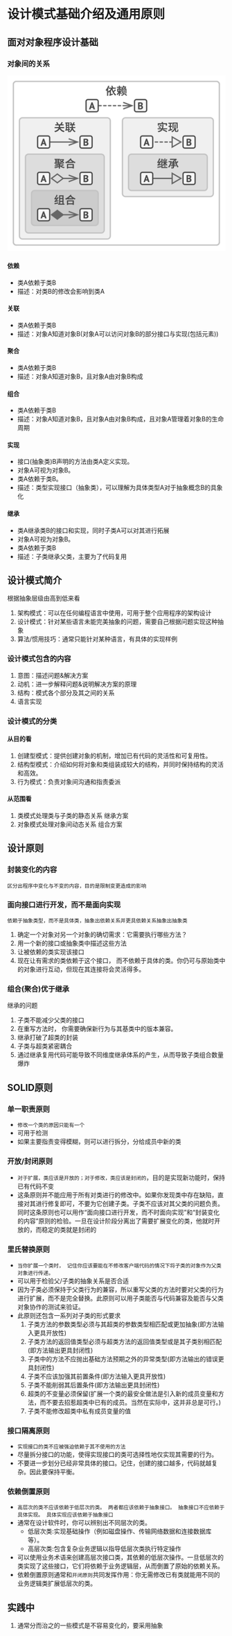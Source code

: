 # 设计模式基础介绍及通用原则
## 面对对象程序设计基础
### 对象间的关系
![Relations between objects and classes: from weakest to strongest](pics/RelationsBetweenObjectsAndClasses.png)
#### 依赖
- 类A依赖于类B
- 描述：对类B的修改会影响到类A
#### 关联
- 类A依赖于类B
- 描述：对象A知道对象B(对象A可以访问对象B的部分接口与实现(包括元素))
#### 聚合
- 类A依赖于类B
- 描述：对象A知道对象B，且对象A由对象B构成
#### 组合
- 类A依赖于类B
- 描述：对象A知道对象B，且对象A由对象B构成，且对象A管理着对象B的生命周期
#### 实现
- 接口(抽象类)B声明的方法由类A定义实现。
- 对象A可视为对象B。
- 类A依赖于类B。
- 描述：类型实现接口（抽象类），可以理解为具体类型A对于抽象概念B的具象化
#### 继承
- 类A继承类B的接口和实现，同时子类A可以对其进行拓展
- 对象A可视为对象B。
- 类A依赖于类B
- 描述：子类继承父类，主要为了代码复用
## 设计模式简介
根据抽象层级由高到低来看
1. 架构模式：可以在任何编程语言中使用，可用于整个应用程序的架构设计
2. 设计模式：针对某些语言未能完美抽象的问题，需要自己根据问题实现这种抽象
3. 算法/惯用技巧：通常只能针对某种语言，有具体的实现样例
### 设计模式包含的内容
1. 意图：描述问题&解决方案
2. 动机：进一步解释问题&说明解决方案的原理
3. 结构：模式各个部分及其之间的关系
4. 语言实现
### 设计模式的分类
#### 从目的看
1. 创建型模式：提供创建对象的机制，增加已有代码的灵活性和可复用性。
2. 结构型模式：介绍如何将对象和类组装成较大的结构，并同时保持结构的灵活和高效。
3. 行为模式：负责对象间沟通和指责委派
#### 从范围看
1. 类模式处理类与子类的静态关系 继承方案
2. 对象模式处理对象间动态关系 组合方案
## 设计原则
### 封装变化的内容
`区分出程序中变化与不变的内容，目的是限制变更造成的影响`  
### 面向接口进行开发，而不是面向实现
`依赖于抽象类型，而不是具体类，抽象出依赖关系并更具依赖关系抽象出抽象类`
1. 确定一个对象对另一个对象的确切需求：它需要执行哪些方法？
2. 用一个新的接口或抽象类中描述这些方法
3. 让被依赖的类实现该接口
4. 现在让有需求的类依赖于这个接口， 而不依赖于具体的类。你仍可与原始类中的对象进行互动，但现在其连接将会灵活得多。
### 组合(聚合)优于继承
继承的问题
1. 子类不能减少父类的接口
2. 在重写方法时， 你需要确保新行为与其基类中的版本兼容。
3. 继承打破了超类的封装
4. 子类与超类紧密耦合
5. 通过继承复用代码可能导致不同维度继承体系的产生，从而导致子类组合数量爆炸
## SOLID原则
### 单一职责原则
- `修改一个类的原因只能有一个`
- 可用于检测
- 如果主要指责变得模糊，则可以进行拆分，分给成员中新的类
### 开放/封闭原则
- `对于扩展，类应该是开放的；对于修改，类应该是封闭的`，目的是实现新功能时，保持已有代码不变  
- 这条原则并不能应用于所有对类进行的修改中。如果你发现类中存在缺陷，直接对其进行修复即可，不要为它创建子类。子类不应该对其父类的问题负责。同时这条原则也可以用作“面向接口进行开发，而不时面向实现”和“封装变化的内容”原则的检验。一旦在设计阶段分离出了需要扩展变化的类，他就时开放的，而稳定的类就是封闭的
### 里氏替换原则
- `当你扩展一个类时， 记住你应该要能在不修改客户端代码的情况下将子类的对象作为父类对象进行传递。`
- 可以用于检验父/子类的抽象关系是否合适
- 因为子类必须保持于父类行为的兼容，所以重写父类的方法时要对父类的行为进行扩展，而不是完全替换。此原则可以用子类能否与代码兼容及能否与父类对象协作的测试来验证。
- 此原则还包含一系列对子类的形式要求
  1.  子类方法的参数类型必须与其超类的参数类型相匹配或更加抽象(即方法输入更具开放性)
  2.  子类方法的返回值类型必须与超类方法的返回值类型或是其子类别相匹配(即方法输出更具封闭性)
  3.  子类中的方法不应抛出基础方法预期之外的异常类型(即方法输出的错误更具封闭性)
  4.  子类不应该加强其前置条件(即方法输入更具开放性)
  5.  子类不能削弱其后置条件(即方法输出更具封闭性)
  6.  超类的不变量必须保留(扩展一个类的最安全做法是引入新的成员变量和方法，而不要去招惹超类中已有的成员。当然在实际中，这并非总是可行。)
  7.  子类不能修改超类中私有成员变量的值
### 接口隔离原则
- `实现接口的类不应被强迫依赖于其不使用的方法`
- 尽量拆分接口的功能，使得实现接口的类可选择性地仅实现其需要的行为。
- 不要进一步划分已经非常具体的接口。记住，创建的接口越多，代码就越复杂。因此要保持平衡。
### 依赖倒置原则
- `高层次的类不应该依赖于低层次的类。 两者都应该依赖于抽象接口。 抽象接口不应依赖于具体实现。 具体实现应该依赖于抽象接口`
- 通常在设计软件时，你可以辨别出不同层次的类。
  - 低层次类:实现基础操作（例如磁盘操作、传输网络数据和连接数据库等）。
  - 高层次类:包含复杂业务逻辑以指导低层次类执行特定操作
- 可以使用业务术语来创建高层次接口类，其依赖的低层次操作。一旦低层次的类实现了这些接口，它们将依赖于业务逻辑层，从而倒置了原始的依赖关系。
- 依赖倒置原则通常和`开闭原则`共同发挥作用：你无需修改已有类就能用不同的业务逻辑类扩展低层次的类。
## 实践中
1. 通常分而治之的一些模式是不容易变化的，要采用抽象